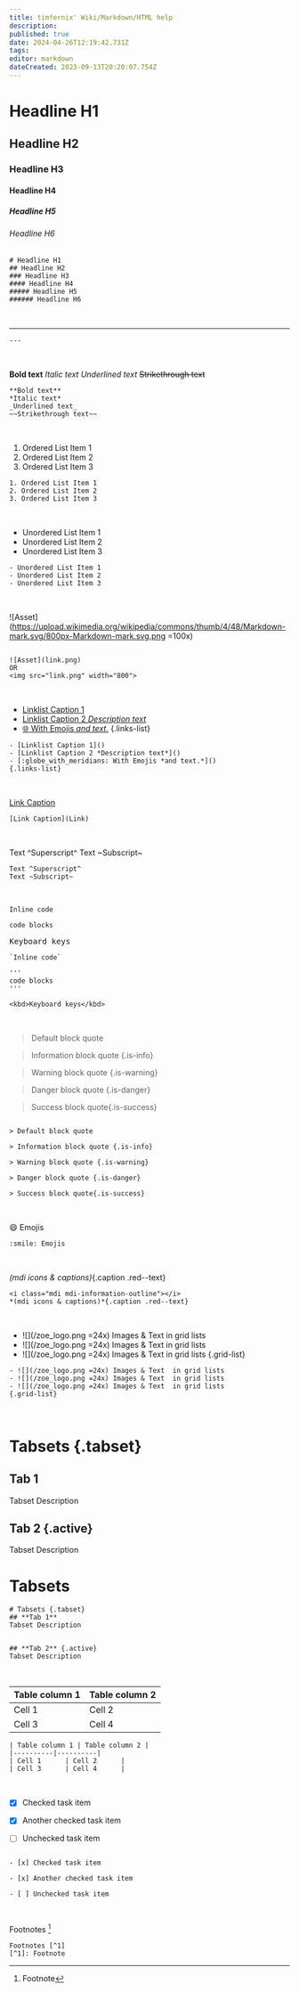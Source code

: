 ```yaml
---
title: timfernix' Wiki/Markdown/HTML help
description: 
published: true
date: 2024-04-26T12:19:42.731Z
tags: 
editor: markdown
dateCreated: 2023-09-13T20:20:07.754Z
---
```


# Headline H1
## Headline H2
### Headline H3
#### Headline H4
##### Headline H5
###### Headline H6

```
# Headline H1
## Headline H2
### Headline H3
#### Headline H4
##### Headline H5
###### Headline H6
```
<br>

---
```
---
```

<br>
  
**Bold text**
*Italic text*
_Underlined text_
~~Strikethrough text~~

```
**Bold text**
*Italic text*
_Underlined text_
~~Strikethrough text~~
```
<br>
  
1. Ordered List Item 1
2. Ordered List Item 2
3. Ordered List Item 3
```
1. Ordered List Item 1
2. Ordered List Item 2
3. Ordered List Item 3
```
<br>
  
- Unordered List Item 1
- Unordered List Item 2
- Unordered List Item 3
```
- Unordered List Item 1
- Unordered List Item 2
- Unordered List Item 3
```
<br> 

![Asset](https://upload.wikimedia.org/wikipedia/commons/thumb/4/48/Markdown-mark.svg/800px-Markdown-mark.svg.png =100x)
```

![Asset](link.png)
OR
<img src="link.png" width="800">
```
<br>

- [Linklist Caption 1]()
- [Linklist Caption 2 *Description text*]()
- [:globe_with_meridians: With Emojis *and text.*]() 
{.links-list}
```
- [Linklist Caption 1]()
- [Linklist Caption 2 *Description text*]()
- [:globe_with_meridians: With Emojis *and text.*]() 
{.links-list}
```
<br>
  
[Link Caption](Link)
```
[Link Caption](Link)
```
<br>

Text ^Superscript^
Text ~Subscript~
```
Text ^Superscript^
Text ~Subscript~
```
<br>

`Inline code` 

```
code blocks
```

<kbd>Keyboard keys</kbd>

```
`Inline code` 

'''
code blocks
'''

<kbd>Keyboard keys</kbd>
```

<br>

> Default block quote

> Information block quote {.is-info}

> Warning block quote {.is-warning}

> Danger block quote {.is-danger}

> Success block quote{.is-success}

```

> Default block quote

> Information block quote {.is-info}

> Warning block quote {.is-warning}

> Danger block quote {.is-danger}

> Success block quote{.is-success}
```

<br>

:smile: Emojis

```
:smile: Emojis
```
<br>

<i class="mdi mdi-information-outline"></i> *(mdi icons & captions)*{.caption .red--text}
```
<i class="mdi mdi-information-outline"></i> 
*(mdi icons & captions)*{.caption .red--text}
```
<br>

- ![](/zoe_logo.png =24x) Images & Text  in grid lists
- ![](/zoe_logo.png =24x) Images & Text  in grid lists
- ![](/zoe_logo.png =24x) Images & Text  in grid lists
{.grid-list}

```
- ![](/zoe_logo.png =24x) Images & Text  in grid lists
- ![](/zoe_logo.png =24x) Images & Text  in grid lists
- ![](/zoe_logo.png =24x) Images & Text  in grid lists
{.grid-list}
```

<br>

# Tabsets {.tabset}
## **Tab 1**
Tabset Description


## **Tab 2** {.active}
Tabset Description

# Tabsets
```
# Tabsets {.tabset}
## **Tab 1**
Tabset Description


## **Tab 2** {.active}
Tabset Description
```

<br>

| Table column 1 | Table column 2 |
|----------|----------|
| Cell 1      | Cell 2      |
| Cell 3      | Cell 4      |

```
| Table column 1 | Table column 2 |
|----------|----------|
| Cell 1      | Cell 2      |
| Cell 3      | Cell 4      |
```

<br>

- [x] Checked task item

- [x] Another checked task item

- [ ] Unchecked task item
```

- [x] Checked task item

- [x] Another checked task item

- [ ] Unchecked task item
```
<br>

Footnotes [^1]
```
Footnotes [^1]
[^1]: Footnote 
```
[^1]: Footnote 